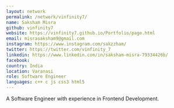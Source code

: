 ```yaml
---
layout: network
permalink: /network/vinfinity7/
name: Saksham Misra
github: vinfinity7
website: https://vinfinity7.github.io/Portfolio/page.html
email: misrasaksham9@gmail.com
instagram: https://www.instagram.com/sakzzham/
twitter: https://twitter.com/vinfinity_7
linkedin: https://www.linkedin.com/in/saksham-misra-79334426b/
facebook:
country: India
location: Varanasi
role: Software Engineer
languages: c++ c js css3 html5
---
```


A Software Engineer with experience in Frontend Development.
